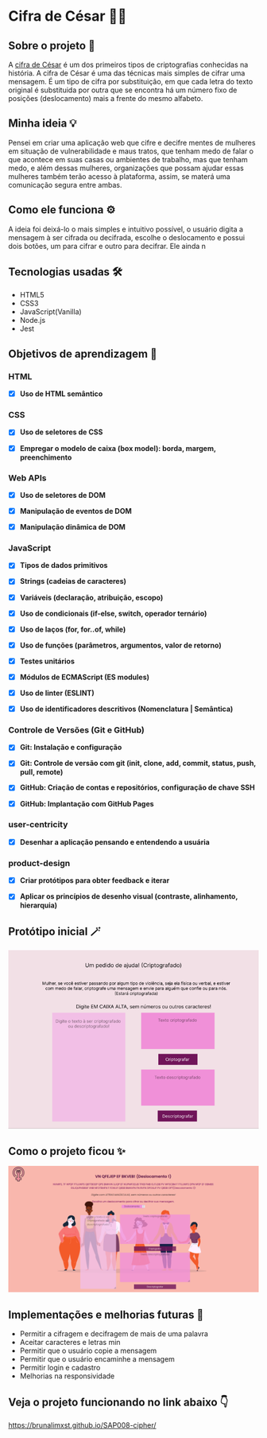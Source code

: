 # Cifra de César 🕵️‍♂️

## Sobre o projeto 📰

A [cifra de César](https://pt.wikipedia.org/wiki/Cifra_de_C%C3%A9sar) é um dos primeiros tipos de criptografias conhecidas na história. A cifra  de César é uma das técnicas mais simples de cifrar uma mensagem. É um tipo de cifra por substituição, em que cada letra do texto original é substituida por outra que se encontra há um número fixo de posições (deslocamento) mais a frente do mesmo alfabeto.

## Minha ideia 💡

Pensei em criar uma aplicação web que cifre e decifre mentes de mulheres em situação de vulnerabilidade e maus tratos, que tenham medo de falar o que acontece em suas casas ou ambientes de trabalho, mas que tenham medo, e além dessas mulheres, organizações que possam ajudar essas mulheres também terão acesso à plataforma, assim, se materá uma comunicação segura entre ambas.

## Como ele funciona ⚙️

A ideia foi deixá-lo o mais simples e intuitivo possível, o usuário digita a mensagem à ser cifrada ou decifrada, escolhe o deslocamento e possui dois botões, um para cifrar e outro para decifrar. Ele ainda n

## Tecnologias usadas 🛠 

- HTML5
- CSS3
- JavaScript(Vanilla)
- Node.js
- Jest

## Objetivos de aprendizagem 📌

### HTML

- [x] **Uso de HTML semântico**

### CSS

- [x] **Uso de seletores de CSS**

- [x] **Empregar o modelo de caixa (box model): borda, margem, preenchimento**

### Web APIs

- [x] **Uso de seletores de DOM**

- [x] **Manipulação de eventos de DOM**

- [x] **Manipulação dinâmica de DOM**

### JavaScript

- [x] **Tipos de dados primitivos**

- [x] **Strings (cadeias de caracteres)**

- [x] **Variáveis (declaração, atribuição, escopo)**

- [x] **Uso de condicionais (if-else, switch, operador ternário)**

- [x] **Uso de laços (for, for..of, while)**

- [x] **Uso de funções (parâmetros, argumentos, valor de retorno)**

- [x] **Testes unitários**

- [x] **Módulos de ECMAScript (ES modules)**

- [x] **Uso de linter (ESLINT)**

- [x] **Uso de identificadores descritivos (Nomenclatura | Semântica)**

### Controle de Versões (Git e GitHub)

- [x] **Git: Instalação e configuração**

- [x] **Git: Controle de versão com git (init, clone, add, commit, status, push, pull, remote)**

- [x] **GitHub: Criação de contas e repositórios, configuração de chave SSH**

- [x] **GitHub: Implantação com GitHub Pages**

### user-centricity

- [x] **Desenhar a aplicação pensando e entendendo a usuária**

### product-design

- [x] **Criar protótipos para obter feedback e iterar**

- [x] **Aplicar os princípios de desenho visual (contraste, alinhamento, hierarquia)**


## Protótipo inicial 🪄

![Protótipo](./src/imagens/prototipo.png)

## Como o projeto ficou ✨ 

![Projeto final](./src/imagens/tela1.png)

## Implementações e melhorias futuras 🚀
- Permitir a cifragem e decifragem de mais de uma palavra
- Aceitar caracteres e letras min
- Permitir que o usuário copie a mensagem
- Permitir que o usuário encaminhe a mensagem
- Permitir login e cadastro
- Melhorias na responsividade

## Veja o projeto funcionando no link abaixo 👇

https://brunalimxst.github.io/SAP008-cipher/

